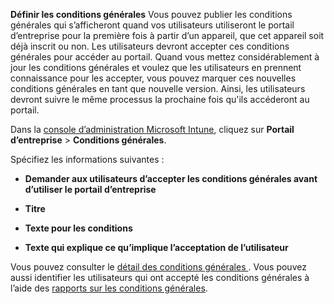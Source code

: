 **Définir les conditions générales** Vous pouvez publier les conditions générales qui s’afficheront quand vos utilisateurs utiliseront le portail d’entreprise pour la première fois à partir d’un appareil, que cet appareil soit déjà inscrit ou non. Les utilisateurs devront accepter ces conditions générales pour accéder au portail. Quand vous mettez considérablement à jour les conditions générales et voulez que les utilisateurs en prennent connaissance pour les accepter, vous pouvez marquer ces nouvelles conditions générales en tant que nouvelle version. Ainsi, les utilisateurs devront suivre le même processus la prochaine fois qu'ils accéderont au portail.

Dans la [console d’administration Microsoft Intune](http://manage.microsoft.com), cliquez sur **Portail d’entreprise** &gt; **Conditions générales**.

Spécifiez les informations suivantes :

-   **Demander aux utilisateurs d’accepter les conditions générales avant d’utiliser le portail d’entreprise**

-   **Titre**

-   **Texte pour les conditions**

-   **Texte qui explique ce qu’implique l’acceptation de l’utilisateur**

Vous pouvez consulter le [détail des conditions générales ](https://technet.microsoft.com/library/mt405893.aspx).  Vous pouvez aussi identifier les utilisateurs qui ont accepté les conditions générales à l’aide des [rapports sur les conditions générales](https://technet.microsoft.com/library/dn646977.aspx).



<!--HONumber=Jun16_HO4-->


